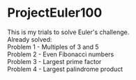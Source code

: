 # ProjectEuler100
This is my trials to solve Euler's challenge.<br>
Already solved:<br>
Problem 1	- Multiples of 3 and 5<br>
Problem 2	- Even Fibonacci numbers<br>
Problem 3	- Largest prime factor<br>
Problem 4	- Largest palindrome product<br>

